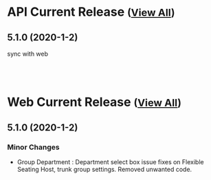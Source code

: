 
# API Current Release <small>([View All](/API.md))</small>
## 5.1.0 (2020-1-2)
sync with web

<br><br>
# Web Current Release <small>([View All](/Web.md))</small>
## 5.1.0 (2020-1-2)
### Minor Changes 

- Group Department : Department select box issue fixes on Flexible Seating Host, trunk group settings. Removed unwanted code.

  